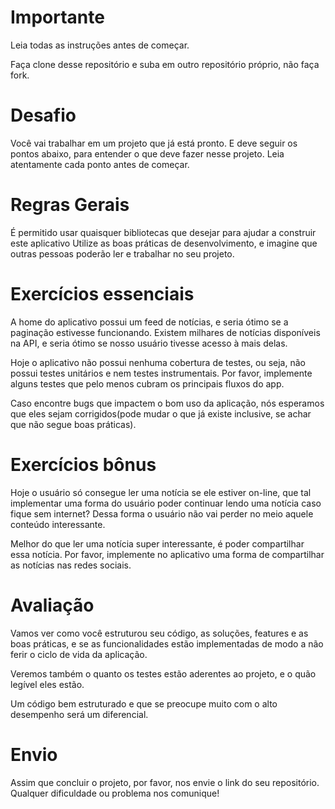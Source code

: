 # Importante

Leia todas as instruções antes de começar.

Faça clone desse repositório e suba em outro repositório próprio, não faça fork.


# Desafio

Você vai trabalhar em um projeto que já está pronto. E deve seguir os pontos abaixo, para entender o que deve fazer nesse projeto. Leia atentamente cada ponto antes de começar.


# Regras Gerais

É permitido usar quaisquer bibliotecas que desejar para ajudar a construir este aplicativo
Utilize as boas práticas de desenvolvimento, e imagine que outras pessoas poderão ler e trabalhar no seu projeto.


# Exercícios essenciais

A home do aplicativo possui um feed de notícias, e seria ótimo se a paginação estivesse funcionando. Existem milhares de notícias disponíveis na API, e seria ótimo se nosso usuário tivesse acesso à mais delas.

Hoje o aplicativo não possui nenhuma cobertura de testes, ou seja, não possui testes unitários e nem testes instrumentais. Por favor, implemente alguns testes que pelo menos cubram os principais fluxos do app.

Caso encontre bugs que impactem o bom uso da aplicação, nós esperamos que eles sejam corrigidos(pode mudar o que já existe inclusive, se achar que não segue boas práticas).

# Exercícios bônus

Hoje o usuário só consegue ler uma notícia se ele estiver on-line, que tal implementar uma forma do usuário poder continuar lendo uma notícia caso fique sem internet? Dessa forma o usuário não vai perder no meio aquele conteúdo interessante.

Melhor do que ler uma notícia super interessante, é poder compartilhar essa notícia. Por favor, implemente no aplicativo uma forma de compartilhar as notícias nas redes sociais.


# Avaliação

Vamos ver como você estruturou seu código, as soluções, features e as boas práticas, e se as funcionalidades estão implementadas de modo a não ferir o ciclo de vida da aplicação.

Veremos também o quanto os testes estão aderentes ao projeto, e o quão legível eles estão.

Um código bem estruturado e que se preocupe muito com o alto desempenho será um diferencial.


# Envio
Assim que concluir o projeto, por favor, nos envie o link do seu repositório. Qualquer dificuldade ou problema nos comunique!
